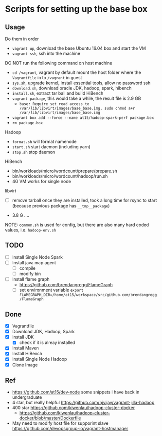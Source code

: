# Scripts for setting up the base box

## Usage

Do them in order

- `vagrant up`, download the base Ubuntu 16.04 box and start the VM
- `vagrant ssh`, ssh into the machine

DO NOT run the following command on host machine

- `cd /vagrant`, vagrant by default mount the host folder where the `Vagrantfile` in to `/vagrant` in guest
- `sys.sh`, upgrade kernel, install essential tools, allow no password ssh
- `download.sh`, download oracle JDK, hadoop, spark, hibench
- `install.sh`, extract tar ball and build HiBench
- `vagrant package`, this would take a while, the result file is 2.9 GB
  - `base: Require set read access to /var/lib/libvirt/images/base_base.img. sudo chmod a+r /var/lib/libvirt/images/base_base.img`
- `vagrant box add --force --name at15/hadoop-spark-perf package.box`
- `rm package.box`

Hadoop

- `format.sh` will format namenode
- `start.sh` start daemon (including yarn)
- `stop.sh` stop daemon

HiBench

- bin/workloads/micro/wordcount/prepare/prepare.sh
- bin/workloads/micro/wordcount/hadoop/run.sh
- 4G VM works for single node

libvirt

- [ ] remove tarball once they are installed, took a long time for rsync to start (because previous package has `__tmp__package`)
- 3.8 G ....

NOTE: `common.sh` is used for config, but there are also many hard coded values, i.e. `hadoop-env.sh`

## TODO

- [ ] Install Single Node Spark
- [ ] Install java map agent
  - [ ] compile
  - [ ] modify bin
- [ ] Install flame graph
  - https://github.com/brendangregg/FlameGraph
  - [ ] set environment variable `export FLAMEGRAPH_DIR=/home/at15/workspace/src/github.com/brendangregg/FlameGraph`

## Done

- [x] Vagrantfile
- [x] Download JDK, Hadoop, Spark
- [x] Install JDK
  - [x] check if it is alreay installed
- [x] Install Maven
- [x] Install HiBench
- [x] Install Single Node Hadoop
- [x] Clone Image

## Ref

- https://github.com/at15/dev-node some snippets I have back in undergraduate
- 4 star, but really helpful https://github.com/njvijay/vagrant-jilla-hadoop
- 400 star https://github.com/kiwenlau/hadoop-cluster-docker
  - https://github.com/kiwenlau/hadoop-cluster-docker/blob/master/Dockerfile
- May need to modify host file for supporint slave https://github.com/devopsgroup-io/vagrant-hostmanager
